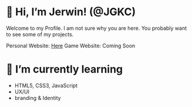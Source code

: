 # 👋 Hi, I’m Jerwin! (@JGKC)
Welcome to my Profile. I am not sure why you are here. You probably want to see some of my projects. 

Personal Website: [Here](https://jerwingoh.com)
Game Website: Coming Soon
<!--
Personal Website: [Here](https://jerfun.jerwingoh.com)
-->
<h1>🌱 I’m currently learning</h1>

- HTML5, CSS3, JavaScript
-  UX/UI
-  branding & Identity

<!---
JGKC/JGKC is a ✨ special ✨ repository because its `README.md` (this file) appears on your GitHub profile.
You can click the Preview link to take a look at your changes.
--->
